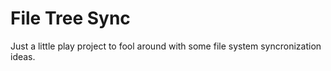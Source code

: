# File Tree Sync
Just a little play project to fool around with some file system syncronization ideas.
